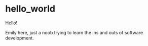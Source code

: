 # hello_world

Hello! 

Emily here, just a noob trying to learn the ins and outs of software development.
